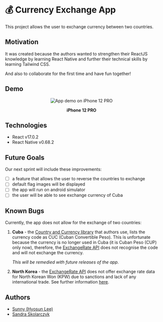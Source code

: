 # 💰 Currency Exchange App

This project allows the user to exchange currency between two countries.

## Motivation

It was created because the authors wanted to strengthen their ReactJS knowledge by learning React Native and further their technical skills by learning Tailwind CSS.

And also to collaborate for the first time and have fun together!

## Demo

<div align="center">
<img src="https://user-images.githubusercontent.com/93612381/169525343-776fad4c-6c34-4b78-94c7-5b9ade4d424c.gif" alt="App demo on iPhone 12 PRO" />

<p style="font-weight: bold">iPhone 12 PRO</p>
</div>

## Technologies

- React v17.0.2
- React Native v0.68.2

## Future Goals

Our next sprint will include these improvements:

- [ ] a feature that allows the user to reverse the countries to exchange
- [ ] default flag images will be displayed
- [ ] the app will run on android simulator
- [ ] the user will be able to see exchange currency of Cuba

## Known Bugs

Currently, the app does not allow for the exchange of two countries:

1. **Cuba** - the [Country and Currency library](https://github.com/work-mate/country-and-currency-ts) that authors use, lists the currency code as CUC (Cuban Convertible Peso). This is unfortunate because the currency is no longer used in Cuba (it is Cuban Peso (CUP) only now), therefore, the [ExchangeRate API](https://www.exchangerate-api.com) does not recognise the code and will not exchange the currency.

   _This will be remedied with future releases of the app._

2. **North Korea** - the [ExchangeRate API](https://www.exchangerate-api.com) does not offer exchange rate data for North Korean Won (KPW) due to sanctions and lack of any international trade. See further information [here](https://www.exchangerate-api.com/docs/supported-currencies).

## Authors

- [Sunny (Hyosun Lee)](https://github.com/Hyosssssun)
- [Sandra Skolarczyk](https://github.com/sandiskolarczyk)
